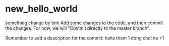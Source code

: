 # new_hello_world
something change by tinh
Add some changes to the code, and then commit the changes. For now, we will "Commit directly to the master branch".

Remember to add a description for the commit:
haha them 1 dong choi ne
+1
